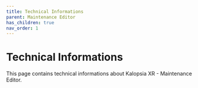 ```yaml
---
title: Technical Informations
parent: Maintenance Editor
has_children: true
nav_order: 1
---
```


# **Technical Informations**
This page contains technical informations about Kalopsia XR - Maintenance Editor.
